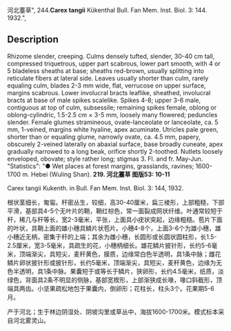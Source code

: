 河北薹草",
244.**Carex tangii** Kükenthal Bull. Fan Mem. Inst. Biol. 3: 144. 1932.",

## Description
Rhizome slender, creeping. Culms densely tufted, slender, 30-40 cm tall, compressed triquetrous, upper part scabrous, lower part smooth, with 4 or 5 bladeless sheaths at base; sheaths red-brown, usually splitting into reticulate fibers at lateral side. Leaves usually shorter than culm, rarely equaling culm, blades 2-3 mm wide, flat, verrucose on upper surface, margins scabrous. Lower involucral bracts leaflike, sheathed, involucral bracts at base of male spikes scalelike. Spikes 4-8; upper 3-6 male, contiguous at top of culm, subsessile; remaining spikes female, oblong or oblong-cylindric, 1.5-2.5 cm × 3-5 mm, loosely many flowered; peduncles slender. Female glumes stramineous, ovate-lanceolate or lanceolate, ca. 5 mm, 1-veined, margins white hyaline, apex acuminate. Utricles pale green, shorter than or equaling glume, narrowly ovate, ca. 4.5 mm, papery, obscurely 2-veined laterally on abaxial surface, base broadly cuneate, apex gradually narrowed to a long beak, orifice shortly 2-toothed. Nutlets loosely enveloped, obovate; style rather long; stigmas 3. Fl. and fr. May-Jun.
  "Statistics": "● Wet places at forest margins, grasslands, ravines; 1600-1700 m. Hebei (Wuling Shan).
**219. 河北薹草 图版53: 10-11**

Carex tangii Kukenth. in Bull. Fan Mem. Inst. Biol. 3: 144, 1932.

根状茎细长，匍匐。秆密丛生，较细，高30-40厘米，扁三棱形，上部粗糙，下部平滑，基部具4-5个无叶片的鞘，鞘红棕色，常一面裂成网状纤维。叶通常较短于秆，稀几与秆等长，宽2-3毫米，平张，上面具小疣状突起，边缘粗糙。苞片下面的叶状，具鞘上面的雄小穗具鳞片状苞片。小穗4-8个，上面3-6个为雄小穗，雄小穗近无柄，密集于秆的上端；其余为雌小穗，长圆形或长圆状圆柱形，长1.5-2.5厘米，宽3-5毫米，具疏生的花，小穗柄细长。雄花鳞片披针形，长约5-6毫米，顶端渐尖，具短尖，麦秆黄色，膜质，边缘常白色半透明，具1条中脉；雌花鳞片卵状披针形或披针形，长约5毫米，顶端渐尖，具短尖，麦秆黄色，边缘为无色半透明，具1条中脉。果囊短于或等长于鳞片，狭卵形，长约4.5毫米，纸质，淡绿色，背面具2条不明显的侧脉，基部宽楔形，上部渐狭成长喙，喙口斜截形，顶端具两齿。小坚果疏松地包于果囊内，倒卵形；花柱长，柱头3个。花果期5-6月。

产于河北；生于林边阴湿处、阴坡沟里或草丛中，海拔1600-1700米。模式标本采自河北雾灵山。
